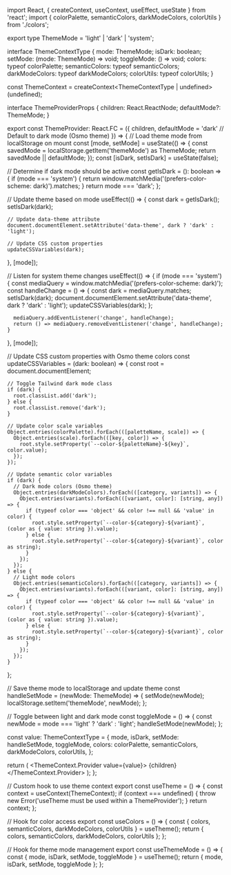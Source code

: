 import React, { createContext, useContext, useEffect, useState } from 'react';
import { colorPalette, semanticColors, darkModeColors, colorUtils } from './colors';

export type ThemeMode = 'light' | 'dark' | 'system';

interface ThemeContextType {
  mode: ThemeMode;
  isDark: boolean;
  setMode: (mode: ThemeMode) => void;
  toggleMode: () => void;
  colors: typeof colorPalette;
  semanticColors: typeof semanticColors;
  darkModeColors: typeof darkModeColors;
  colorUtils: typeof colorUtils;
}

const ThemeContext = createContext<ThemeContextType | undefined>(undefined);

interface ThemeProviderProps {
  children: React.ReactNode;
  defaultMode?: ThemeMode;
}

export const ThemeProvider: React.FC<ThemeProviderProps> = ({ 
  children, 
  defaultMode = 'dark' // Default to dark mode (Osmo theme)
}) => {
  // Load theme mode from localStorage on mount
  const [mode, setMode] = useState<ThemeMode>(() => {
    const savedMode = localStorage.getItem('themeMode') as ThemeMode;
    return savedMode || defaultMode;
  });
  const [isDark, setIsDark] = useState(false);

  // Determine if dark mode should be active
  const getIsDark = (): boolean => {
    if (mode === 'system') {
      return window.matchMedia('(prefers-color-scheme: dark)').matches;
    }
    return mode === 'dark';
  };

  // Update theme based on mode
  useEffect(() => {
    const dark = getIsDark();
    setIsDark(dark);
    
    // Update data-theme attribute
    document.documentElement.setAttribute('data-theme', dark ? 'dark' : 'light');
    
    // Update CSS custom properties
    updateCSSVariables(dark);
  }, [mode]);

  // Listen for system theme changes
  useEffect(() => {
    if (mode === 'system') {
      const mediaQuery = window.matchMedia('(prefers-color-scheme: dark)');
      const handleChange = () => {
        const dark = mediaQuery.matches;
        setIsDark(dark);
        document.documentElement.setAttribute('data-theme', dark ? 'dark' : 'light');
        updateCSSVariables(dark);
      };

      mediaQuery.addEventListener('change', handleChange);
      return () => mediaQuery.removeEventListener('change', handleChange);
    }
  }, [mode]);

  // Update CSS custom properties with Osmo theme colors
  const updateCSSVariables = (dark: boolean) => {
    const root = document.documentElement;
    
    // Toggle Tailwind dark mode class
    if (dark) {
      root.classList.add('dark');
    } else {
      root.classList.remove('dark');
    }
    
    // Update color scale variables
    Object.entries(colorPalette).forEach(([paletteName, scale]) => {
      Object.entries(scale).forEach(([key, color]) => {
        root.style.setProperty(`--color-${paletteName}-${key}`, color.value);
      });
    });

    // Update semantic color variables
    if (dark) {
      // Dark mode colors (Osmo theme)
      Object.entries(darkModeColors).forEach(([category, variants]) => {
        Object.entries(variants).forEach(([variant, color]: [string, any]) => {
          if (typeof color === 'object' && color !== null && 'value' in color) {
            root.style.setProperty(`--color-${category}-${variant}`, (color as { value: string }).value);
          } else {
            root.style.setProperty(`--color-${category}-${variant}`, color as string);
          }
        });
      });
    } else {
      // Light mode colors
      Object.entries(semanticColors).forEach(([category, variants]) => {
        Object.entries(variants).forEach(([variant, color]: [string, any]) => {
          if (typeof color === 'object' && color !== null && 'value' in color) {
            root.style.setProperty(`--color-${category}-${variant}`, (color as { value: string }).value);
          } else {
            root.style.setProperty(`--color-${category}-${variant}`, color as string);
          }
        });
      });
    }
  };

  // Save theme mode to localStorage and update theme
  const handleSetMode = (newMode: ThemeMode) => {
    setMode(newMode);
    localStorage.setItem('themeMode', newMode);
  };

  // Toggle between light and dark mode
  const toggleMode = () => {
    const newMode = mode === 'light' ? 'dark' : 'light';
    handleSetMode(newMode);
  };

  const value: ThemeContextType = {
    mode,
    isDark,
    setMode: handleSetMode,
    toggleMode,
    colors: colorPalette,
    semanticColors,
    darkModeColors,
    colorUtils,
  };

  return (
    <ThemeContext.Provider value={value}>
      {children}
    </ThemeContext.Provider>
  );
};

// Custom hook to use theme context
export const useTheme = () => {
  const context = useContext(ThemeContext);
  if (context === undefined) {
    throw new Error('useTheme must be used within a ThemeProvider');
  }
  return context;
};

// Hook for color access
export const useColors = () => {
  const { colors, semanticColors, darkModeColors, colorUtils } = useTheme();
  return { colors, semanticColors, darkModeColors, colorUtils };
};

// Hook for theme mode management
export const useThemeMode = () => {
  const { mode, isDark, setMode, toggleMode } = useTheme();
  return { mode, isDark, setMode, toggleMode };
};



